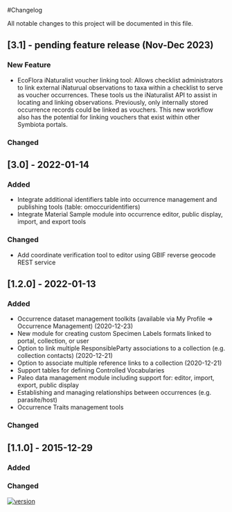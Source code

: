 #Changelog

All notable changes to this project will be documented in this file.

## [3.1] - pending feature release (Nov-Dec 2023)
### New Feature 
* EcoFlora iNaturalist voucher linking tool: Allows checklist administrators to link external iNaturual observations to taxa within a checklist to serve as voucher occurrences. These tools us the iNaturalist API to assist in locating and linking observations. Previously, only internally stored occurrence records could be linked as vouchers. This new workflow also has the potential for linking vouchers that exist within other Symbiota portals.   

### Changed


## [3.0] - 2022-01-14
### Added
* Integrate additional identifiers table into occurrence management and publishing tools (table: omoccuridentifiers) 
* Integrate Material Sample module into occurrence editor, public display, import, and export tools 

### Changed
* Add coordinate verification tool to editor using GBIF reverse geocode REST service

## [1.2.0] - 2022-01-13

### Added
* Occurrence dataset management toolkits (available via My Profile => Occurrence Management) (2020-12-23)   
* New module for creating custom Specimen Labels formats linked to portal, collection, or user
* Option to link multiple ResponsibleParty associations to a collection (e.g. collection contacts) (2020-12-21)
* Option to associate multiple reference links to a collection (2020-12-21)
* Support tables for defining Controlled Vocabularies 
* Paleo data management module including support for: editor, import, export, public display
* Establishing and managing relationships between occurrences (e.g. parasite/host) 
* Occurrence Traits management tools 

### Changed

## [1.1.0] - 2015-12-29

### Added
### Changed



[![version](https://img.shields.io/badge/Symbiota-v1.2.0.1.202201-blue.svg)](https://semver.org)
